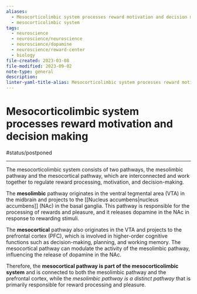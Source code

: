```yaml
---
aliases:
  - Mesocorticolimbic system processes reward motivation and decision making
  - mesocorticolimbic system
tags:
  - neuroscience
  - neuroscience/neuroscience
  - neuroscience/dopamine
  - neuroscience/reward-center
  - biology
file-created: 2023-03-08
file-modified: 2023-09-02
note-type: general
description: 
linter-yaml-title-alias: Mesocorticolimbic system processes reward motivation and decision making
---
```


# Mesocorticolimbic system processes reward motivation and decision making

#status/postponed

---

The mesocorticolimbic system consists of two pathways, the mesolimbic pathway and the mesocortical pathway, which are interconnected and work together to regulate reward processing, motivation, and decision-making.

The **mesolimbic** pathway originates in the ventral tegmental area (VTA) in the midbrain and projects to the [[Nucleus accumbens|nucleus accumbens]] (NAc) in the basal ganglia. This pathway is responsible for the processing of rewards and pleasure, and it releases dopamine in the NAc in response to rewarding stimuli.

The **mesocortical** pathway also originates in the VTA and projects to the prefrontal cortex (PFC), which is involved in higher-order cognitive functions such as decision-making, planning, and working memory. The mesocortical pathway can modulate the activity of the mesolimbic pathway, influencing the release of dopamine in the NAc.

Therefore, the **mesocortical pathway is part of the mesocorticolimbic system** and is connected to both the mesolimbic pathway and the prefrontal cortex, while the *mesolimbic pathway is a distinct pathway* that is primarily responsible for reward processing and pleasure.

